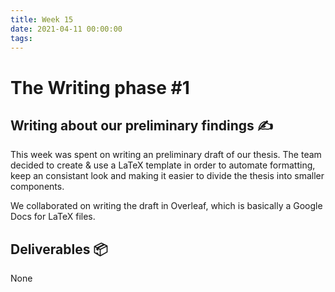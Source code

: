 ```yaml
---
title: Week 15
date: 2021-04-11 00:00:00
tags:
---
```

# The Writing phase #1

## Writing about our preliminary findings ✍️
This week was spent on writing an preliminary draft of our thesis.
The team decided to create & use a LaTeX template in order to automate formatting, keep an consistant look and making it easier to divide the thesis into smaller components.

We collaborated on writing the draft in Overleaf, which is basically a Google Docs for LaTeX files.

## Deliverables 📦
None
